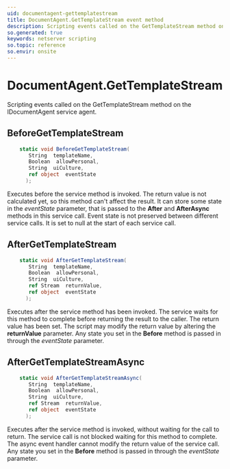 ```yaml
---
uid: documentagent-gettemplatestream
title: DocumentAgent.GetTemplateStream event method
description: Scripting events called on the GetTemplateStream method on the DocumentAgent service agent.
so.generated: true
keywords: netserver scripting
so.topic: reference
so.envir: onsite
---
```

# DocumentAgent.GetTemplateStream

Scripting events called on the <see cref='M:IDocumentAgent.GetTemplateStream'>GetTemplateStream</see> method on the <see cref='IDocumentAgent'>IDocumentAgent</see>  service agent.

## BeforeGetTemplateStream
```cs
    static void BeforeGetTemplateStream(
       String  templateName,
       Boolean  allowPersonal,
       String  uiCulture,
       ref object  eventState
      );
```
Executes before the service method is invoked.
The return value is not calculated yet, so this method can't affect the result.
It can store some state in the *eventState* parameter, that is passed to the **After** and **AfterAsync** methods in this service call.
Event state is not preserved between different service calls. It is set to null at the start of each service call.
## AfterGetTemplateStream
```cs
    static void AfterGetTemplateStream(
       String  templateName,
       Boolean  allowPersonal,
       String  uiCulture,
       ref Stream  returnValue,
       ref object  eventState
      );
```
Executes after the service method has been invoked. The service waits for this method to complete before returning the result to the caller.
The return value has been set. The script may modify the return value by altering the **returnValue** parameter.
Any state you set in the **Before** method is passed in through the *eventState* parameter.
## AfterGetTemplateStreamAsync
```cs
    static void AfterGetTemplateStreamAsync(
       String  templateName,
       Boolean  allowPersonal,
       String  uiCulture,
       ref Stream  returnValue,
       ref object  eventState
      );
```
Executes after the service method is invoked, without waiting for the call to return.
The service call is not blocked waiting for this method to complete.
The async event handler cannot modify the return value of the service call.
Any state you set in the **Before** method is passed in through the *eventState* parameter.

